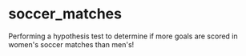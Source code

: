 # soccer_matches
Performing a hypothesis test to determine if more goals are scored in women's soccer matches than men's!
